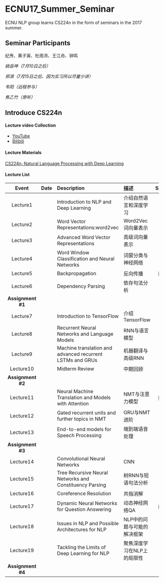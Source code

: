 # ECNU17_Summer_Seminar
ECNU NLP group learns CS224n in the form of seminars in the 2017 summer.



## Seminar Participants

纪焘、黄子寅、杜雨沛、王江舟、钟鸣

*姚岳坤（7月10日之后）*

*郑淇（7月15日之后、因为实习所以尽量少讲）*

*韦阳（远程参与）*

*焦乙竹（旁听）*



## Introduce CS224n

#### Lecture video Collection

+ [YouTube](https://www.youtube.com/playlist?list=PL3FW7Lu3i5Jsnh1rnUwq_TcylNr7EkRe6)
+ [Bilibili](http://space.bilibili.com/23852932#!/channel/detail?cid=11177)



#### Lecture Materials

[CS224n: Natural Language Processing with Deep Learning](http://web.stanford.edu/class/cs224n/syllabus.html)



#### Lecture List

|       Event       | Date | Description                              | 描述              | Speaker |
| :---------------: | :--: | :--------------------------------------- | :-------------- | :-----: |
|     Lecture1      |      | Introduction to NLP and Deep Learning    | 介绍自然语言和深度学习     |         |
|     Lecture2      |      | Word Vector Representations:word2vec     | Word2Vec词向量表示   |         |
|     Lecture3      |      | Advanced Word Vector Representations     | 高级词向量表示         |         |
|     Lecture4      |      | Word Window Classification and Neural Networks | 词窗分类与神经网络       |         |
|     Lecture5      |      | Backpropagation                          | 反向传播            |   黄子寅   |
|     Lecture6      |      | Dependency Parsing                       | 依存句法分析          |         |
| **Assignment #1** |      |                                          |                 |   纪焘    |
|     Lecture7      |      | Introduction to TensorFlow               | 介绍TensorFlow    |         |
|     Lecture8      |      | Recurrent Neural Networks and Language Models | RNN与语言模型        |         |
|     Lecture9      |      | Machine translation and advanced recurrent LSTMs and GRUs | 机器翻译与高级RNN      |         |
|     Lecture10     |      | Midterm Review                           | 中期回顾            |   不讲    |
| **Assignment #2** |      |                                          |                 |   纪焘    |
|     Lecture11     |      | Neural Machine Translation and Models with Attention | NMT与注意力模型       |   黄子寅   |
|     Lecture12     |      | Gated recurrent units and further topics in NMT | GRU与NMT进阶       |         |
|     Lecture13     |      | End-to-end models for Speech Processing  | 端到端语音处理         |         |
| **Assignment #3** |      |                                          |                 |   纪焘    |
|     Lecture14     |      | Convolutional Neural Networks            | CNN             |         |
|     Lecture15     |      | Tree Recursive Neural Networks and Constituency Parsing | 树RNN与短语句法分析     |         |
|     Lecture16     |      | Coreference Resolution                   | 共指消解            |         |
|     Lecture17     |      | Dynamic Neural Networks for Question Answering | 动态神经网络QA        |   黄子寅   |
|     Lecture18     |      | Issues in NLP and Possible Architectures for NLP | NLP中的问题与可能的解决框架 |         |
|     Lecture19     |      | Tackling the Limits of Deep Learning for NLP | 聚焦深度学习在NLP上的局限性 |         |
| **Assignment #4** |      |                                          |                 |   纪焘    |



